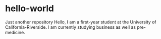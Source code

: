 # hello-world
Just another repository
Hello,
I am a first-year student at the University of California-Riverside. I am currently studying business as well as pre-medicine. 
